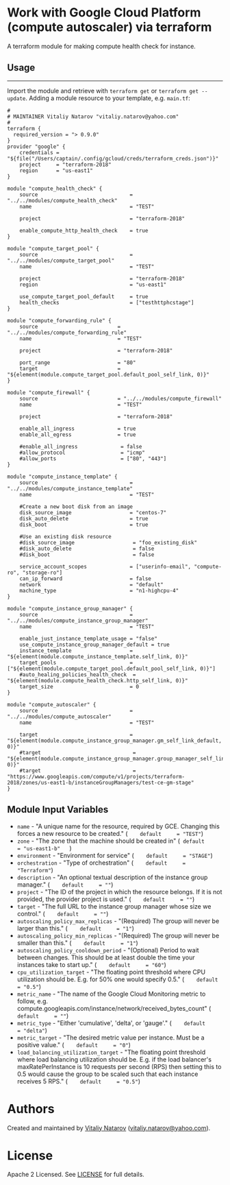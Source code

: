 # Work with Google Cloud  Platform (compute autoscaler) via terraform

A terraform module for making compute health check for instance.
 
## Usage
--------

Import the module and retrieve with ```terraform get``` or ```terraform get --update```. Adding a module resource to your template, e.g. `main.tf`:

```
#
# MAINTAINER Vitaliy Natarov "vitaliy.natarov@yahoo.com"
#
terraform {
  required_version = "> 0.9.0"
}
provider "google" {
    credentials = "${file("/Users/captain/.config/gcloud/creds/terraform_creds.json")}"
    project     = "terraform-2018"
    region      = "us-east1"
}

module "compute_health_check" {
    source                              = "../../modules/compute_health_check"
    name                                = "TEST"

    project                             = "terraform-2018"

    enable_compute_http_health_check    = true
}

module "compute_target_pool" {
    source                              = "../../modules/compute_target_pool"
    name                                = "TEST"

    project                             = "terraform-2018"
    region                              = "us-east1"

    use_compute_target_pool_default     = true
    health_checks                       = ["testhttphcstage"]
}

module "compute_forwarding_rule" {
    source                          = "../../modules/compute_forwarding_rule"
    name                            = "TEST"

    project                         = "terraform-2018"

    port_range                      = "80"
    target                          = "${element(module.compute_target_pool.default_pool_self_link, 0)}"
}

module "compute_firewall" {
    source                          = "../../modules/compute_firewall"
    name                            = "TEST"

    project                         = "terraform-2018"

    enable_all_ingress              = true
    enable_all_egress               = true

    #enable_all_ingress              = false
    #allow_protocol                  = "icmp"
    #allow_ports                     = ["80", "443"]
}

module "compute_instance_template" {
    source                              = "../../modules/compute_instance_template"
    name                                = "TEST"

    #Create a new boot disk from an image
    disk_source_image                   = "centos-7"
    disk_auto_delete                    = true
    disk_boot                           = true

    #Use an existing disk resource
    #disk_source_image                   = "foo_existing_disk"
    #disk_auto_delete                    = false
    #disk_boot                           = false

    service_account_scopes              = ["userinfo-email", "compute-ro", "storage-ro"]
    can_ip_forward                      = false
    network                             = "default"
    machine_type                        = "n1-highcpu-4"
}

module "compute_instance_group_manager" {
    source                              = "../../modules/compute_instance_group_manager"
    name                                = "TEST"

    enable_just_instance_template_usage = "false"
    use_compute_instance_group_manager_default = true
    instance_template                   = "${element(module.compute_instance_template.self_link, 0)}"
    target_pools                        = ["${element(module.compute_target_pool.default_pool_self_link, 0)}"]
    #auto_healing_policies_health_check  = "${element(module.compute_health_check.http_self_link, 0)}"
    target_size                         = 0
} 

module "compute_autoscaler" {
    source                              = "../../modules/compute_autoscaler"
    name                                = "TEST"

    target                              = "${element(module.compute_instance_group_manager.gm_self_link_default, 0)}"
    #target                              = "${element(module.compute_instance_group_manager.group_manager_self_link, 0)}"
    #target                              = "https://www.googleapis.com/compute/v1/projects/terraform-2018/zones/us-east1-b/instanceGroupManagers/test-ce-gm-stage"
}

```

Module Input Variables
----------------------
- `name` - "A unique name for the resource, required by GCE. Changing this forces a new resource to be created." (`    default     = "TEST"`)
- `zone` - "The zone that the machine should be created in" (`  default     = "us-east1-b"    `)
- `environment` - "Environment for service" (`    default     = "STAGE"`)
- `orchestration` - "Type of orchestration" (`    default     = "Terraform"`)
- `description` - "An optional textual description of the instance group manager." (`    default     = ""`)
- `project` - "The ID of the project in which the resource belongs. If it is not provided, the provider project is used." (`    default     = ""`)
- `target` - "The full URL to the instance group manager whose size we control." (`    default     = ""`)
- `autoscaling_policy_max_replicas` - "(Required) The group will never be larger than this." (`    default     = "1"`)
- `autoscaling_policy_min_replicas` - "(Required) The group will never be smaller than this." (`    default     = "1"`)
- `autoscaling_policy_cooldown_period` - "(Optional) Period to wait between changes. This should be at least double the time your instances take to start up." (`    default     = "60"`)
- `cpu_utilization_target` - "The floating point threshold where CPU utilization should be. E.g. for 50% one would specify 0.5." (`    default     = "0.5"`)
- `metric_name` - "The name of the Google Cloud Monitoring metric to follow, e.g. compute.googleapis.com/instance/network/received_bytes_count" (`    default     = ""`)
- `metric_type` - "Either 'cumulative', 'delta', or 'gauge'." (`    default     = "delta"`)
- `metric_target` - "The desired metric value per instance. Must be a positive value." (`    default     = "0"`)
- `load_balancing_utilization_target` - "The floating point threshold where load balancing utilization should be. E.g. if the load balancer's maxRatePerInstance is 10 requests per second (RPS) then setting this to 0.5 would cause the group to be scaled such that each instance receives 5 RPS." (`    default     = "0.5"`)


Authors
=======

Created and maintained by [Vitaliy Natarov](https://github.com/SebastianUA)
(vitaliy.natarov@yahoo.com).

License
=======

Apache 2 Licensed. See [LICENSE](https://github.com/SebastianUA/terraform/blob/master/LICENSE) for full details.
